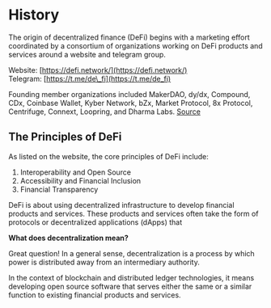 # History

The origin of decentralized finance \(DeFi\) begins with a marketing effort coordinated by a consortium of organizations working on DeFi products and services around a website and telegram group.

Website: [https://defi.network/](https://defi.network/)  
Telegram: [https://t.me/de\_fi](https://t.me/de_fi)

Founding member organizations included MakerDAO, dy/dx, Compound, CDx, Coinbase Wallet, Kyber Network, bZx, Market Protocol, 8x Protocol, Centrifuge, Connext, Loopring, and Dharma Labs. [Source](https://medium.com/defi-network/opening-defi-42a5afdb71e0)

## The Principles of DeFi

As listed on the website, the core principles of DeFi include:

1. Interoperability and Open Source
2. Accessibility and Financial Inclusion
3. Financial Transparency

DeFi is about using decentralized infrastructure to develop financial products and services. These products and services often take the form of protocols or decentralized applications \(dApps\) that

**What does decentralization mean?**

Great question! In a general sense, decentralization is a process by which power is distributed away from an intermediary authority. 

In the context of blockchain and distributed ledger technologies, it means developing open source software that serves either the same or a similar function to existing financial products and services.

